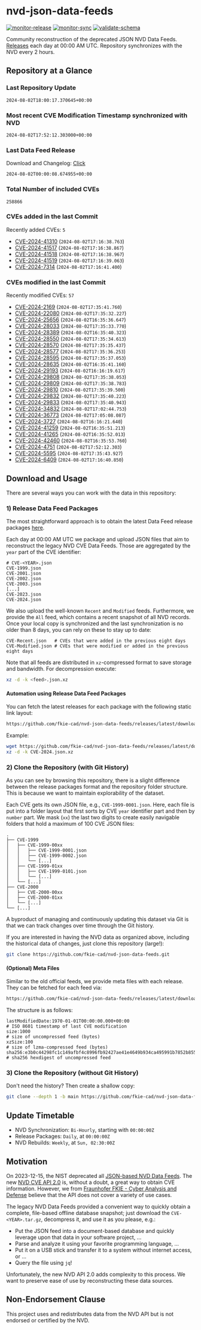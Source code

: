 # nvd-json-data-feeds

[![monitor-release](https://github.com/fkie-cad/nvd-json-data-feeds/actions/workflows/monitor_release.yml/badge.svg)](https://github.com/fkie-cad/nvd-json-data-feeds/actions/workflows/monitor_release.yml)
[![monitor-sync](https://github.com/fkie-cad/nvd-json-data-feeds/actions/workflows/monitor_sync.yml/badge.svg)](https://github.com/fkie-cad/nvd-json-data-feeds/actions/workflows/monitor_sync.yml)
[![validate-schema](https://github.com/fkie-cad/nvd-json-data-feeds/actions/workflows/validate_schema.yml/badge.svg)](https://github.com/fkie-cad/nvd-json-data-feeds/actions/workflows/validate_schema.yml)

Community reconstruction of the deprecated JSON NVD Data Feeds.
[Releases](https://github.com/fkie-cad/nvd-json-data-feeds/releases/latest) each day at 00:00 AM UTC.
Repository synchronizes with the NVD every 2 hours.

## Repository at a Glance

### Last Repository Update

```plain
2024-08-02T18:00:17.370645+00:00
```

### Most recent CVE Modification Timestamp synchronized with NVD

```plain
2024-08-02T17:52:12.303000+00:00
```

### Last Data Feed Release

Download and Changelog: [Click](https://github.com/fkie-cad/nvd-json-data-feeds/releases/latest)

```plain
2024-08-02T00:00:08.674955+00:00
```

### Total Number of included CVEs

```plain
258866
```

### CVEs added in the last Commit

Recently added CVEs: `5`

- [CVE-2024-41310](CVE-2024/CVE-2024-413xx/CVE-2024-41310.json) (`2024-08-02T17:16:38.763`)
- [CVE-2024-41517](CVE-2024/CVE-2024-415xx/CVE-2024-41517.json) (`2024-08-02T17:16:38.867`)
- [CVE-2024-41518](CVE-2024/CVE-2024-415xx/CVE-2024-41518.json) (`2024-08-02T17:16:38.967`)
- [CVE-2024-41519](CVE-2024/CVE-2024-415xx/CVE-2024-41519.json) (`2024-08-02T17:16:39.063`)
- [CVE-2024-7314](CVE-2024/CVE-2024-73xx/CVE-2024-7314.json) (`2024-08-02T17:16:41.400`)


### CVEs modified in the last Commit

Recently modified CVEs: `57`

- [CVE-2024-2169](CVE-2024/CVE-2024-21xx/CVE-2024-2169.json) (`2024-08-02T17:35:41.760`)
- [CVE-2024-22080](CVE-2024/CVE-2024-220xx/CVE-2024-22080.json) (`2024-08-02T17:35:32.227`)
- [CVE-2024-25656](CVE-2024/CVE-2024-256xx/CVE-2024-25656.json) (`2024-08-02T16:35:36.647`)
- [CVE-2024-28033](CVE-2024/CVE-2024-280xx/CVE-2024-28033.json) (`2024-08-02T17:35:33.770`)
- [CVE-2024-28389](CVE-2024/CVE-2024-283xx/CVE-2024-28389.json) (`2024-08-02T16:35:40.323`)
- [CVE-2024-28550](CVE-2024/CVE-2024-285xx/CVE-2024-28550.json) (`2024-08-02T17:35:34.613`)
- [CVE-2024-28570](CVE-2024/CVE-2024-285xx/CVE-2024-28570.json) (`2024-08-02T17:35:35.437`)
- [CVE-2024-28577](CVE-2024/CVE-2024-285xx/CVE-2024-28577.json) (`2024-08-02T17:35:36.253`)
- [CVE-2024-28595](CVE-2024/CVE-2024-285xx/CVE-2024-28595.json) (`2024-08-02T17:35:37.053`)
- [CVE-2024-28635](CVE-2024/CVE-2024-286xx/CVE-2024-28635.json) (`2024-08-02T16:35:41.160`)
- [CVE-2024-29193](CVE-2024/CVE-2024-291xx/CVE-2024-29193.json) (`2024-08-02T16:16:19.617`)
- [CVE-2024-29808](CVE-2024/CVE-2024-298xx/CVE-2024-29808.json) (`2024-08-02T17:35:38.053`)
- [CVE-2024-29809](CVE-2024/CVE-2024-298xx/CVE-2024-29809.json) (`2024-08-02T17:35:38.783`)
- [CVE-2024-29810](CVE-2024/CVE-2024-298xx/CVE-2024-29810.json) (`2024-08-02T17:35:39.500`)
- [CVE-2024-29832](CVE-2024/CVE-2024-298xx/CVE-2024-29832.json) (`2024-08-02T17:35:40.223`)
- [CVE-2024-29833](CVE-2024/CVE-2024-298xx/CVE-2024-29833.json) (`2024-08-02T17:35:40.943`)
- [CVE-2024-34832](CVE-2024/CVE-2024-348xx/CVE-2024-34832.json) (`2024-08-02T17:02:44.753`)
- [CVE-2024-36773](CVE-2024/CVE-2024-367xx/CVE-2024-36773.json) (`2024-08-02T17:05:08.087`)
- [CVE-2024-3727](CVE-2024/CVE-2024-37xx/CVE-2024-3727.json) (`2024-08-02T16:16:21.640`)
- [CVE-2024-41259](CVE-2024/CVE-2024-412xx/CVE-2024-41259.json) (`2024-08-02T16:35:51.213`)
- [CVE-2024-41265](CVE-2024/CVE-2024-412xx/CVE-2024-41265.json) (`2024-08-02T16:35:52.013`)
- [CVE-2024-42460](CVE-2024/CVE-2024-424xx/CVE-2024-42460.json) (`2024-08-02T16:35:53.760`)
- [CVE-2024-4751](CVE-2024/CVE-2024-47xx/CVE-2024-4751.json) (`2024-08-02T17:52:12.303`)
- [CVE-2024-5595](CVE-2024/CVE-2024-55xx/CVE-2024-5595.json) (`2024-08-02T17:35:43.927`)
- [CVE-2024-6409](CVE-2024/CVE-2024-64xx/CVE-2024-6409.json) (`2024-08-02T17:16:40.850`)


## Download and Usage

There are several ways you can work with the data in this repository:

### 1) Release Data Feed Packages

The most straightforward approach is to obtain the latest Data Feed release packages [here](https://github.com/fkie-cad/nvd-json-data-feeds/releases/latest).

Each day at 00:00 AM UTC we package and upload JSON files that aim to reconstruct the legacy NVD CVE Data Feeds.
Those are aggregated by the `year` part of the CVE identifier:

```
# CVE-<YEAR>.json
CVE-1999.json
CVE-2001.json
CVE-2002.json
CVE-2003.json
[...]
CVE-2023.json
CVE-2024.json
```

We also upload the well-known `Recent` and `Modified` feeds.
Furthermore, we provide the `All` feed, which contains a recent snapshot of all NVD records.
Once your local copy is synchronized and the last synchronization is no older than 8 days, you can rely on these to stay up to date:

```plain
CVE-Recent.json   # CVEs that were added in the previous eight days
CVE-Modified.json # CVEs that were modified or added in the previous eight days
```

Note that all feeds are distributed in `xz`-compressed format to save storage and bandwidth.
For decompression execute:

```sh
xz -d -k <feed>.json.xz
```

#### Automation using Release Data Feed Packages

You can fetch the latest releases for each package with the following static link layout:

```sh
https://github.com/fkie-cad/nvd-json-data-feeds/releases/latest/download/CVE-<YEAR>.json.xz
```

Example:

```sh
wget https://github.com/fkie-cad/nvd-json-data-feeds/releases/latest/download/CVE-2024.json.xz
xz -d -k CVE-2024.json.xz
```

### 2) Clone the Repository (with Git History)

As you can see by browsing this repository, there is a slight difference between the release packages format and the repository folder structure.
This is because we want to maintain explorability of the dataset.

Each CVE gets its own JSON file, e.g., `CVE-1999-0001.json`.
Here, each file is put into a folder layout that first sorts by CVE `year` identifier part and then by `number` part.
We mask (`xx`) the last two digits to create easily navigable folders that hold a maximum of 100 CVE JSON files:

```plain
.
├── CVE-1999
│   ├── CVE-1999-00xx
│   │   ├── CVE-1999-0001.json
│   │   ├── CVE-1999-0002.json
│   │   └── [...]
│   ├── CVE-1999-01xx
│   │   ├── CVE-1999-0101.json
│   │   └── [...]
│   └── [...]
├── CVE-2000
│   ├── CVE-2000-00xx
│   ├── CVE-2000-01xx
│   └── [...]
└── [...]
```

A byproduct of managing and continuously updating this dataset via Git is that we can track changes over time through the Git history.

If you are interested in having the NVD data as organized above, including the historical data of changes, just clone this repository (large!):

```sh
git clone https://github.com/fkie-cad/nvd-json-data-feeds.git
```

#### (Optional) Meta Files

Similar to the old official feeds, we provide meta files with each release. They can be fetched for each feed via:

```sh
https://github.com/fkie-cad/nvd-json-data-feeds/releases/latest/download/CVE-<YEAR>.meta
```

The structure is as follows:

```plain
lastModifiedDate:1970-01-01T00:00:00.000+00:00                          # ISO 8601 timestamp of last CVE modification
size:1000                                                               # size of uncompressed feed (bytes)
xzSize:100                                                              # size of lzma-compressed feed (bytes)
sha256:e3b0c44298fc1c149afbf4c8996fb92427ae41e4649b934ca495991b7852b855 # sha256 hexdigest of uncompressed feed
```

### 3) Clone the Repository (without Git History)

Don't need the history? Then create a shallow copy:

```sh
git clone --depth 1 -b main https://github.com/fkie-cad/nvd-json-data-feeds.git
```


## Update Timetable

* NVD Synchronization: `Bi-Hourly`, starting with `00:00:00Z`
* Release Packages: `Daily`, at `00:00:00Z`
* NVD Rebuilds: `Weekly`, at `Sun, 02:30:00Z`


## Motivation

On 2023-12-15, the NIST deprecated all [JSON-based NVD Data Feeds](https://nvd.nist.gov/vuln/data-feeds#divRetirementBanner-1).
The new [NVD CVE API 2.0](https://nvd.nist.gov/developers/vulnerabilities) is, without a doubt, a great way to obtain CVE information.
However, we from [Fraunhofer FKIE - Cyber Analysis and Defense](https://www.fkie.fraunhofer.de/en/departments/cad.html) believe that the API does not cover a variety of use cases.

The legacy NVD Data Feeds provided a convenient way to quickly obtain a complete, file-based offline database snapshot; just download the `CVE-<YEAR>.tar.gz`, decompress it, and use it as you please, e.g.:

- Put the JSON feed into a document-based database and quickly leverage upon that data in your software project, ...
- Parse and analyze it using your favorite programming language, ...
- Put it on a USB stick and transfer it to a system without internet access, or ...
- Query the file using `jq`!

Unfortunately, the new NVD API 2.0 adds complexity to this process.
We want to preserve ease of use by reconstructing these data sources.

## Non-Endorsement Clause

This project uses and redistributes data from the NVD API but is not endorsed or certified by the NVD.